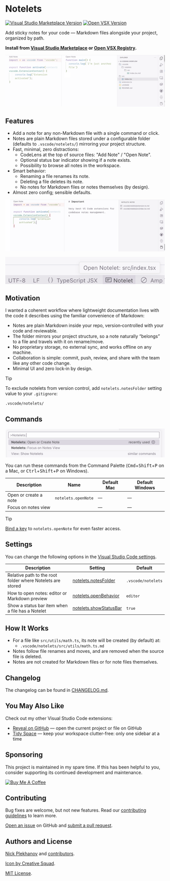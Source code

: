 # Notelets

<a href="https://marketplace.visualstudio.com/items?itemName=nicksp.notelets" target="__blank"><img src="https://img.shields.io/visual-studio-marketplace/v/nicksp.notelets.svg?color=eee&amp;label=VS%20Code%20Marketplace&logo=visual-studio-code" alt="Visual Studio Marketplace Version" /></a> <a href="https://open-vsx.org/extension/nicksp/notelets" target="__blank"><img src="https://img.shields.io/open-vsx/v/nicksp/notelets?color=eee&amp;label=Open%20VSX%20Registry&logo=open-vsx" alt="Open VSX Version" /></a>

Add sticky notes for your code — Markdown files alongside your project, organized by path.

**Install from [Visual Studio Marketplace](https://marketplace.visualstudio.com/items?itemName=nicksp.notelets) or [Open VSX Registry](https://open-vsx.org/extension/nicksp/notelets).**

![Notelets](screenshots/screenshot-1.png)

## Features

- Add a note for any non-Markdown file with a single command or click.
- Notes are plain Markdown files stored under a configurable folder (defaults to `.vscode/notelets/`) mirroring your project structure.
- Fast, minimal, zero distractions:
  - CodeLens at the top of source files: "Add Note" / "Open Note".
  - Optional status bar indicator showing if a note exists.
  - Possibility to browse all notes in the workspace.
- Smart behavior:
  - Renaming a file renames its note.
  - Deleting a file deletes its note.
  - No notes for Markdown files or notes themselves (by design).
- Almost zero config; sensible defaults.

![Notelets with a tree view](screenshots/screenshot-2.png)

![Notelets status bar icon](screenshots/statusbar-item.png)

## Motivation

I wanted a coherent workflow where lightweight documentation lives with the code it describes using the familiar convenience of Markdown:

- Notes are plain Markdown inside your repo, version‑controlled with your code and reviewable.
- The folder mirrors your project structure, so a note naturally “belongs” to a file and travels with it on rename/move.
- No proprietary storage, no external sync, and works offline on any machine.
- Collaboration is simple: commit, push, review, and share with the team like any other code change.
- Minimal UI and zero lock‑in by design.

> [!TIP]
> To exclude notelets from version control, add `notelets.notesFolder` setting value to your `.gitignore`:
>
> ```shell
> .vscode/notelets/
> ```

## Commands

![Notelets commands](screenshots/commands.png)

You can run these commands from the Command Palette (<kbd>Cmd</kbd>+<kbd>Shift</kbd>+<kbd>P</kbd> on a Mac, or <kbd>Ctrl</kbd>+<kbd>Shift</kbd>+<kbd>P</kbd> on Windows).

| Description           | Name                | Default Mac | Default Windows |
| --------------------- | ------------------- | ----------- | --------------- |
| Open or create a note | `notelets.openNote` | —           | —               |
| Focus on notes view   |                     | —           | —               |

> [!TIP]
> [Bind a key](https://code.visualstudio.com/docs/configure/keybindings) to `notelets.openNote` for even faster access.

## Settings

You can change the following options in the [Visual Studio Code settings](https://code.visualstudio.com/docs/configure/settings).

| Description                                                | Setting                                                            | Default            |
| ---------------------------------------------------------- | ------------------------------------------------------------------ | ------------------ |
| Relative path to the root folder where Notelets are stored | [notelets.notesFolder](vscode://settings/notelets.notesFolder)     | `.vscode/notelets` |
| How to open notes: editor or Markdown preview              | [notelets.openBehavior](vscode://settings/notelets.openBehavior)   | `editor`           |
| Show a status bar item when a file has a Notelet           | [notelets.showStatusBar](vscode://settings/notelets.showStatusBar) | `true`             |

## How It Works

- For a file like `src/utils/math.ts`, its note will be created (by default) at:
  - `.vscode/notelets/src/utils/math.ts.md`
- Notes follow file renames and moves, and are removed when the source file is deleted.
- Notes are not created for Markdown files or for note files themselves.

## Changelog

The changelog can be found in [CHANGELOG.md](CHANGELOG.md).

## You May Also Like

Check out my other Visual Studio Code extensions:

- [Reveal on GitHub](https://marketplace.visualstudio.com/items?itemName=nicksp.reveal-on-github) — open the current project or file on GitHub
- [Tidy Space](https://marketplace.visualstudio.com/items?itemName=nicksp.tidy-space) — keep your workspace clutter-free: only one sidebar at a time

## Sponsoring

This project is maintained in my spare time. If this has been helpful to you, consider supporting its continued development and maintenance.

<a href="https://buymeacoffee.com/plekhanov" target="_blank"><img src="https://cdn.buymeacoffee.com/buttons/lato-yellow.png" alt="Buy Me A Coffee" height="51" width="217"></a>

## Contributing

Bug fixes are welcome, but not new features. Read our [contributing guidelines](CONTRIBUTING.md) to learn more.

[Open an issue](https://github.com/nicksp/vscode-notelets/issues) on GitHub and [submit a pull request](https://github.com/nicksp/vscode-notelets/pulls).

## Authors and License

[Nick Plekhanov](https://plekhanov.me) and [contributors](https://github.com/nicksp/vscode-notelets/graphs/contributors).

[Icon by Creative Squad](https://www.freepik.com/search).

[MIT License](LICENSE.md).
